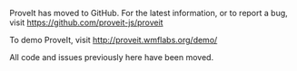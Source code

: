 ProveIt has moved to GitHub.  For the latest information, or to report a bug, visit https://github.com/proveit-js/proveit

To demo ProveIt, visit http://proveit.wmflabs.org/demo/

All code and issues previously here have been moved.